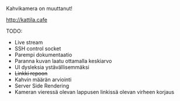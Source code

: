 Kahvikamera on muuttanut!

http://kattila.cafe

TODO: 
- Live stream
- SSH control socket
- Parempi dokumentaatio
- Paranna kuvan laatu ottamalla keskiarvo
- UI dysleksia ystävällisemmäksi
- ~~Linkki repoon~~
- Kahvin määrän arviointi
- Server Side Rendering
- Kameran vieressä olevan lappusen linkissä olevan virheen korjaus
